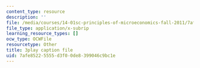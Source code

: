 ```yaml
---
content_type: resource
description: ''
file: /media/courses/14-01sc-principles-of-microeconomics-fall-2011/7afe85225555d3f00de8399046c9bc1e_kEJf57FF0Vs.srt
file_type: application/x-subrip
learning_resource_types: []
ocw_type: OCWFile
resourcetype: Other
title: 3play caption file
uid: 7afe8522-5555-d3f0-0de8-399046c9bc1e
---
```

